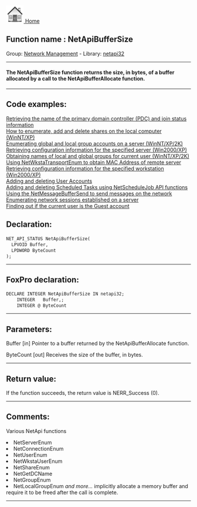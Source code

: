 [<img src="../../images/home.png"> Home ](https://github.com/VFPX/Win32API)  

## Function name : NetApiBufferSize
Group: [Network Management](../../functions_group.md#Network_Management)  -  Library: [netapi32](../../../libraries.md#netapi32)  
***  


#### The NetApiBufferSize function returns the size, in bytes, of a buffer allocated by a call to the NetApiBufferAllocate function.
***  


## Code examples:
[Retrieving the name of the primary domain controller (PDC) and join status information](../../samples/sample_166.md)  
[How to enumerate, add and delete shares on the local computer (WinNT/XP)](../../samples/sample_351.md)  
[Enumerating global and local group accounts on a server (WinNT/XP/2K)](../../samples/sample_411.md)  
[Retrieving configuration information for the specified server (Win2000/XP)](../../samples/sample_425.md)  
[Obtaining names of local and global groups for current user (WinNT/XP/2K)](../../samples/sample_431.md)  
[Using NetWkstaTransportEnum to obtain MAC Address of remote server](../../samples/sample_435.md)  
[Retrieving configuration information for the specified workstation (Win2000/XP)](../../samples/sample_436.md)  
[Adding and deleting User Accounts](../../samples/sample_478.md)  
[Adding and deleting Scheduled Tasks using NetScheduleJob API functions](../../samples/sample_490.md)  
[Using the NetMessageBufferSend to send messages on the network](../../samples/sample_494.md)  
[Enumerating network sessions established on a server](../../samples/sample_505.md)  
[Finding out if the current user is the Guest account](../../samples/sample_566.md)  

## Declaration:
```foxpro  
NET_API_STATUS NetApiBufferSize(
  LPVOID Buffer,
  LPDWORD ByteCount
);  
```  
***  


## FoxPro declaration:
```foxpro  
DECLARE INTEGER NetApiBufferSize IN netapi32;
	INTEGER   Buffer,;
	INTEGER @ ByteCount  
```  
***  


## Parameters:
Buffer 
[in] Pointer to a buffer returned by the NetApiBufferAllocate function. 

ByteCount 
[out] Receives the size of the buffer, in bytes.  
***  


## Return value:
If the function succeeds, the return value is NERR_Success (0).  
***  


## Comments:
Various NetApi functions  
<LI>NetServerEnum   
<LI>NetConnectionEnum   
<LI>NetUserEnum   
<LI>NetWkstaUserEnum   
<LI>NetShareEnum   
<LI>NetGetDCName   
<LI>NetGroupEnum   
<LI>NetLocalGroupEnum   
<Em>and more...</Em>  
implicitly allocate a memory buffer and require it to be freed after the call is complete.  
  
***  

